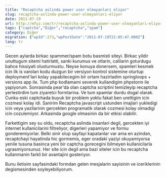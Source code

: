 ```yaml
---
title: "Recaptcha aslinda power user olmayanlari eliyor"
slug: recaptcha-aslinda-power-user-olmayanlari-eliyor
date: 2011-07-19
url: http://mfyz.com/tr/recaptcha-aslinda-power-user-olmayanlari-eliyor/
tags: ["captcha","Diğer","recaptcha","spam"]
category: Diğer
migration: {"wpId":273,"wpPostDate":"2011-07-19T21:05:47.000Z"}
lang: tr
---
```


Gecen aylarda birkac spammer/spam botu basmisti siteyi. Birkac yildir unuttugum sitemi hatirlatti, sanki kurumus ve otlarin, calilarin goturdugu bahce hissiyati olusturmustu. Neyse konuya donersem, spamleri kesmek icin ilk is varolan kodu duzgun bir versiyon kontrol sistemine oturtup deployment'lari kolay yapabilecegim bir ortam hazirladim springloops + versions app ile. Tum php kodlamami severek kullandigim phpstorm ile yapiyorum. Sonrasinda pear'da olan captcha scriptini temizleyip recaptcha yerlestirdim tum ziyaretci formlarina. Ve tum spamlar durdu dogal olarak. Cunku eski captchada buyuk bir problem yoktu fakat ben urettigim icin cozmesi kolay idi. Sanirim Recaptcha javascript ustunden imajlari yukledigi icin veya yazilarinin gercekten programatik olarak cozmesi kolay olmadigi icin cozulemiyor. Arkasinda google olmasinin da bir etkisi olabilir.

Farkettigim sey su oldu, recaptcha aslinda insanlari degil, gercekten iyi internet kullanicilarini filtreliyor, digerleri yapamiyor ve formu gonderemiyorlar. Belki sinir olup sayfayi kapatanlar var ama en azindan, recaptchayi hayatinda hic gormemis, eger oradaki yaziyi okuyamiyorsa yenile tusuna basinca yeni bir captcha gorecegini bilmeyen kullanicilarla ugrasmiyorsunuz. Her site icin degil ama bazi siteler icin bu recaptcha kullanmanin farkli bir avantajini gosteriyor.

Bunu iletisim sayfasindaki formdan gelen mesjalarin sayisinin ve iceriklerinin degismesinden soyleyebiliyorum.